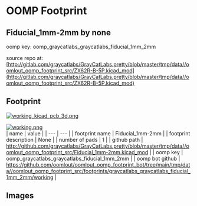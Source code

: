 # OOMP Footprint  
## Fiducial_1mm-2mm  by none  
  
oomp key: oomp_graycatlabs_graycatlabs_fiducial_1mm_2mm  
  
source repo at: [http://gitlab.com/graycatlabs/GrayCatLabs.pretty/blob/master/tmp/data//oomlout_oomp_footprint_src/ZX62R-B-5P.kicad_mod](http://gitlab.com/graycatlabs/GrayCatLabs.pretty/blob/master/tmp/data//oomlout_oomp_footprint_src/ZX62R-B-5P.kicad_mod)  
## Footprint  
  
[![working_kicad_pcb_3d.png](working_kicad_pcb_3d_600.png)](working_kicad_pcb_3d.png)  
  
[![working.png](working_600.png)](working.png)  
| name | value | 
| --- | --- | 
| footprint name | Fiducial_1mm-2mm | 
| footprint description | None | 
| number of pads | 1 | 
| github path | http://github.com/graycatlabs/GrayCatLabs.pretty/blob/master/tmp/data//oomlout_oomp_footprint_src/Fiducial_1mm-2mm.kicad_mod | 
| oomp key | oomp_graycatlabs_graycatlabs_fiducial_1mm_2mm | 
| oomp bot github | https://github.com/oomlout/oomlout_oomp_footprint_bot/tree/main/tmp/data//oomlout_oomp_footprint_src/footprints/graycatlabs_graycatlabs_fiducial_1mm_2mm/working | 
## Images  
